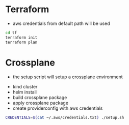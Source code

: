 # Terraform

- aws credentials from default path will be used

```bash
cd tf
terraform init
terraform plan
```

# Crossplane

* the setup script will setup a crossplane environment
- kind cluster
- helm install
- build crossplane package
- apply crossplane package
- create providerconfig with aws credentials

```bash
CREDENTIALS=$(cat ~/.aws/credentials.txt) ./setup.sh
```
